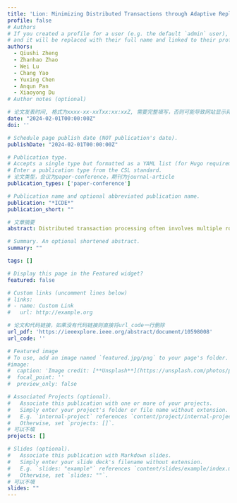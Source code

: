 ```yaml
---
title: 'Lion: Minimizing Distributed Transactions through Adaptive Replica Provision'
profile: false
# Authors
# If you created a profile for a user (e.g. the default `admin` user), write the username (folder name) here
# and it will be replaced with their full name and linked to their profile.
authors:
  - Qiushi Zheng
  - Zhanhao Zhao
  - Wei Lu
  - Chang Yao
  - Yuxing Chen
  - Anqun Pan 
  - Xiaoyong Du
# Author notes (optional)

# 论文发表时间, 格式为xxxx-xx-xxTxx:xx:xxZ, 需要完整填写，否则可能导致网站显示异常
date: "2024-02-01T00:00:00Z"
doi: ''

# Schedule page publish date (NOT publication's date).
publishDate: "2024-02-01T00:00:00Z"

# Publication type.
# Accepts a single type but formatted as a YAML list (for Hugo requirements).
# Enter a publication type from the CSL standard.
# 论文类型，会议为paper-conference，期刊为journal-article
publication_types: ['paper-conference']

# Publication name and optional abbreviated publication name.
publication: "*ICDE*"
publication_short: ""

# 文章摘要
abstract: Distributed transaction processing often involves multiple rounds of cross-node communications, and therefore, tends to be slow. To improve performance, existing approaches convert distributed transactions into single-node transactions by either migrating co-accessed partitions onto the same nodes or establishing a super node housing replicas of the entire database. However, migration-based methods might cause transactions to be blocked due to waiting for data migration, while the super node can become a bottleneck. In this paper, we present Lion, a novel transaction processing protocol that utilizes partition-based replication to reduce the occurrence of distributed transactions. Inspired by the fact that modern distributed databases horizontally partition data, with each partition having multiple replicas, Lion aims to assign a node with one replica from each partition involved in a given transaction's read or write operations. To ensure such a node is available, we propose an adaptive replica provision mechanism, enhanced with an LSTM-based workload prediction algorithm, to determine the appropriate node for locating replicas of co-accessed partitions. The adaptation of replica placement is conducted preemptively and asynchronously, thereby minimizing its impact on performance. By employing this adaptive replica placement strategy, we ensure that the majority of transactions can be efficiently processed on a single node without additional overhead. Only a small fraction of transactions will need to be treated as regular distributed transactions when such a node is unavailable. Consequently, Lion effectively minimizes distributed transactions, while avoiding any disruption caused by data migration or the creation of a super node. We conduct extensive experiments to compare Lion against various transaction processing protocols. The results show that Lion achieves up to 2.7x higher throughput and 76.4% better scalability against these state-of-the-art approaches.

# Summary. An optional shortened abstract.
summary: ""

tags: []

# Display this page in the Featured widget?
featured: false

# Custom links (uncomment lines below)
# links:
# - name: Custom Link
#   url: http://example.org

# 论文和代码链接，如果没有代码链接则直接将url_code一行删除
url_pdf: 'https://ieeexplore.ieee.org/abstract/document/10598008'
url_code: ''

# Featured image
# To use, add an image named `featured.jpg/png` to your page's folder.
#image:
#  caption: 'Image credit: [**Unsplash**](https://unsplash.com/photos/pLCdAaMFLTE)'
#  focal_point: ''
#  preview_only: false

# Associated Projects (optional).
#   Associate this publication with one or more of your projects.
#   Simply enter your project's folder or file name without extension.
#   E.g. `internal-project` references `content/project/internal-project/index.md`.
#   Otherwise, set `projects: []`.
# 可以不填
projects: []

# Slides (optional).
#   Associate this publication with Markdown slides.
#   Simply enter your slide deck's filename without extension.
#   E.g. `slides: "example"` references `content/slides/example/index.md`.
#   Otherwise, set `slides: ""`.
# 可以不填
slides: ""
---
```

